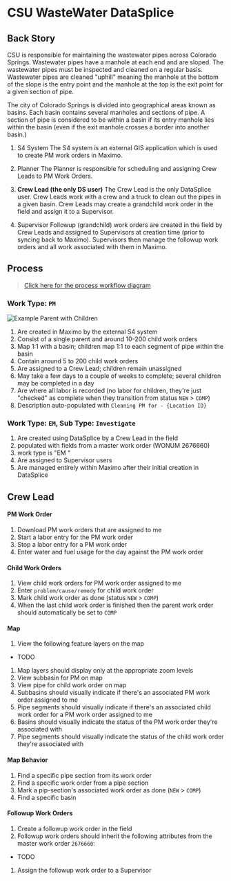 # CSU WasteWater DataSplice

## Back Story

CSU is responsible for maintaining the wastewater pipes across Colorado Springs. Wastewater pipes have a manhole at each end and are sloped. The wastewater pipes must be inspected and cleaned on a regular basis. Wastewater pipes are cleaned "uphill" meaning the manhole at the bottom of the slope is the entry point and the manhole at the top is the exit point for a given section of pipe.

The city of Colorado Springs is divided into geographical areas known as basins. Each basin contains several manholes and sections of pipe. A section of pipe is considered to be within a basin if its entry manhole lies within the basin (even if the exit manhole crosses a border into another basin.)

1. S4 System
The S4 system is an external GIS application which is used to create PM work orders in Maximo.

1. Planner
The Planner is responsible for scheduling and assigning Crew Leads to PM Work Orders.

1. __Crew Lead (the only DS user)__
The Crew Lead is the only DataSplice user. Crew Leads work with a crew and a truck to clean out the pipes in a given basin. Crew Leads may create a grandchild work order in the field and assign it to a Supervisor.

1. Supervisor
Followup (grandchild) work orders are created in the field by Crew Leads and assigned to Supervisors at creation time (prior to syncing back to Maximo). Supervisors then manage the followup work orders and all work associated with them in Maximo.

## Process

> [Click here for the process workflow diagram](https://www.lucidchart.com/documents/view/40919d87-68b6-461e-8a5b-bd129536cfea)

### Work Type: `PM`

![Example Parent with Children](https://raw.githubusercontent.com/DataSplice/client-projects/10682-csu-upgrade-with-gis/img/pm-workorder-example.png?token=AAXVjDT9eniuhJre1pM3fTmY1IxK_k0Kks5UeLRwwA%3D%3D)

1. Are created in Maximo by the external S4 system
1. Consist of a single parent and around 10-200 child work orders
1. Map 1:1 with a basin; children map 1:1 to each segment of pipe within the basin
1. Contain around 5 to 200 child work orders
1. Are assigned to a Crew Lead; children remain unassigned
1. May take a few days to a couple of weeks to complete; several children may be completed in a day
1. Are where all labor is recorded (no labor for children, they're just "checked" as complete when they transition from status `NEW` > `COMP`)
1. Description auto-populated with `Cleaning PM for - {Location ID}`

### Work Type: `EM`, Sub Type: `Investigate`

1. Are created using DataSplice by a Crew Lead in the field
  1. populated with fields from a master work order (WONUM 2676660)
  1. work type is "EM "
1. Are assigned to Supervisor users
1. Are managed entirely within Maximo after their initial creation in DataSplice

## Crew Lead

#### PM Work Order
1. Download PM work orders that are assigned to me
1. Start a labor entry for the PM work order
1. Stop a labor entry for a PM work order
1. Enter water and fuel usage for the day against the PM work order

#### Child Work Orders
1. View child work orders for PM work order assigned to me
1. Enter `problem/cause/remedy` for child work order
1. Mark child work order as done (status `NEW` > `COMP`)
1. When the last child work order is finished then the parent work order should automatically be set to `COMP`

#### Map
1. View the following feature layers on the map
  - TODO
1. Map layers should display only at the appropriate zoom levels
1. View subbasin for PM on map
1. View pipe for child work order on map
1. Subbasins should visually indicate if there's an associated PM work order assigned to me
1. Pipe segments should visually indicate if there's an associated child work order for a PM work order assigned to me
1. Basins should visually indicate the status of the PM work order they're associated with
1. Pipe segments should visually indicate the status of the child work order they're associated with

#### Map Behavior
1. Find a specific pipe section from its work order
1. Find a specific work order from a pipe section
1. Mark a pip-section's associated work order as done (`NEW` > `COMP`)
1. Find a specific basin

#### Followup Work Orders
1. Create a followup work order in the field
1. Followup work orders should inherit the following attributes from the master work order `2676660`:
  - TODO
1. Assign the followup work order to a Supervisor
